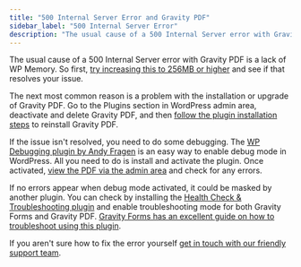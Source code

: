 ```yaml
---
title: "500 Internal Server Error and Gravity PDF"
sidebar_label: "500 Internal Server Error"
description: "The usual cause of a 500 Internal Server error with Gravity PDF is a lack of WP Memory, but other problems may cause it. Find out how to debug and fix."
---
```


The usual cause of a 500 Internal Server error with Gravity PDF is a lack of WP Memory. So first, [try increasing this to 256MB or higher](increasing-memory-limit.md) and see if that resolves your issue. 

The next most common reason is a problem with the installation or upgrade of Gravity PDF. Go to the Plugins section in WordPress admin area, deactivate and delete Gravity PDF, and then [follow the plugin installation steps](installation.md#automatic) to reinstall Gravity PDF. 

If the issue isn't resolved, you need to do some debugging. The [WP Debugging plugin by Andy Fragen](https://wordpress.org/plugins/wp-debugging/) is an easy way to enable debug mode in WordPress. All you need to do is install and activate the plugin. Once activated, [view the PDF via the admin area](viewing-pdfs.md) and check for any errors. 

If no errors appear when debug mode activated, it could be masked by another plugin. You can check by installing the [Health Check & Troubleshooting plugin](https://wordpress.org/plugins/health-check/) and enable troubleshooting mode for both Gravity Forms and Gravity PDF. [Gravity Forms has an excellent guide on how to troubleshoot using this plugin](https://docs.gravityforms.com/conflict-testing-using-health-check-plugin/#enabling-the-troubleshooting-mode-for-gravity-forms-).

If you aren't sure how to fix the error yourself [get in touch with our friendly support team](https://gravitypdf.com/support/#contact-support).
